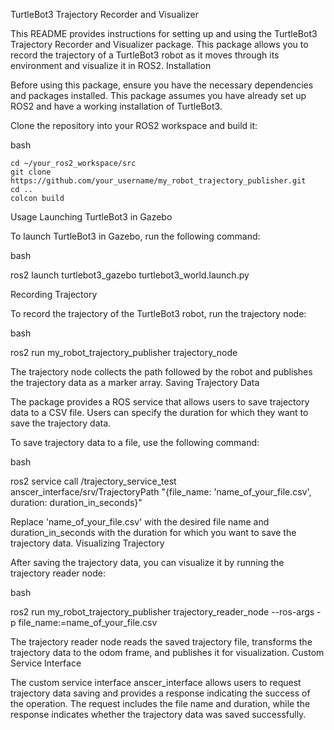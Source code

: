 TurtleBot3 Trajectory Recorder and Visualizer

This README provides instructions for setting up and using the TurtleBot3 Trajectory Recorder and Visualizer package. This package allows you to record the trajectory of a TurtleBot3 robot as it moves through its environment and visualize it in ROS2.
Installation

Before using this package, ensure you have the necessary dependencies and packages installed. This package assumes you have already set up ROS2 and have a working installation of TurtleBot3.

Clone the repository into your ROS2 workspace and build it:

bash

```
cd ~/your_ros2_workspace/src
git clone https://github.com/your_username/my_robot_trajectory_publisher.git
cd ..
colcon build
```

Usage
Launching TurtleBot3 in Gazebo

To launch TurtleBot3 in Gazebo, run the following command:

bash

ros2 launch turtlebot3_gazebo turtlebot3_world.launch.py

Recording Trajectory

To record the trajectory of the TurtleBot3 robot, run the trajectory node:

bash

ros2 run my_robot_trajectory_publisher trajectory_node

The trajectory node collects the path followed by the robot and publishes the trajectory data as a marker array.
Saving Trajectory Data

The package provides a ROS service that allows users to save trajectory data to a CSV file. Users can specify the duration for which they want to save the trajectory data.

To save trajectory data to a file, use the following command:

bash

ros2 service call /trajectory_service_test anscer_interface/srv/TrajectoryPath "{file_name: 'name_of_your_file.csv', duration: duration_in_seconds}"

Replace 'name_of_your_file.csv' with the desired file name and duration_in_seconds with the duration for which you want to save the trajectory data.
Visualizing Trajectory

After saving the trajectory data, you can visualize it by running the trajectory reader node:

bash

ros2 run my_robot_trajectory_publisher trajectory_reader_node --ros-args -p file_name:=name_of_your_file.csv

The trajectory reader node reads the saved trajectory file, transforms the trajectory data to the odom frame, and publishes it for visualization.
Custom Service Interface

The custom service interface anscer_interface allows users to request trajectory data saving and provides a response indicating the success of the operation. The request includes the file name and duration, while the response indicates whether the trajectory data was saved successfully.
